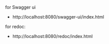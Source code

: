 for Swagger ui

* http://localhost:8080/swagger-ui/index.html

for redoc:

* http://localhost:8080/redoc/index.html